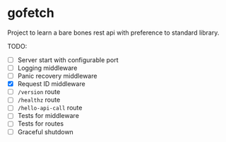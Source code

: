 # gofetch

Project to learn a bare bones rest api with preference to standard library.


TODO:

- [ ] Server start with configurable port
- [ ] Logging middleware
- [ ] Panic recovery middleware
- [x] Request ID middleware
- [ ] `/version` route
- [ ] `/healthz` route
- [ ] `/hello-api-call` route
- [ ] Tests for middleware
- [ ] Tests for routes
- [ ] Graceful shutdown
